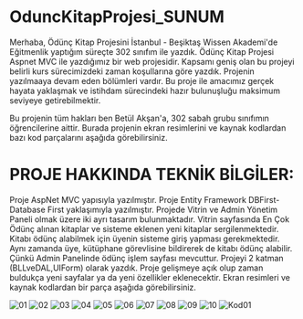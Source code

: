 # OduncKitapProjesi_SUNUM

Merhaba, Ödünç Kitap Projesini İstanbul - Beşiktaş Wissen Akademi'de Eğitmenlik yaptığım süreçte 302 sınıfım ile yazdık. Ödünç Kitap Projesi Aspnet MVC ile yazdığımız bir web projesidir. Kapsamı geniş olan bu projeyi belirli kurs sürecimizdeki zaman koşullarına göre yazdık. Projenin yazılmaaya devam eden bölümleri vardır. Bu proje ile amacımız gerçek hayata yaklaşmak ve istihdam sürecindeki hazır bulunuşluğu maksimum seviyeye getirebilmektir.

Bu projenin tüm hakları ben Betül Akşan'a, 302 sabah grubu sınıfımın öğrencilerine aittir. Burada projenin ekran resimlerini ve kaynak kodlardan bazı kod parçalarını aşağıda görebilirsiniz.

# PROJE HAKKINDA TEKNİK BİLGİLER:

Proje AspNet MVC yapısıyla yazılmıştır.
Proje Entity Framework DBFirst-Database First yaklaşımıyla yazılmıştır.
Projede Vitrin ve Admin Yönetim Paneli olmak üzere iki ayrı tasarım bulunmaktadır.
Vitrin sayfasında En Çok Ödünç alınan kitaplar ve sisteme eklenen yeni kitaplar sergilenmektedir. Kitabı ödünç alabilmek için üyenin sisteme giriş yapması gerekmektedir. Aynı zamanda üye, kütüphane görevlisine bildirerek de kitabı ödünç alabilir. Çünkü Admin Panelinde ödünç işlem sayfası mevcuttur.
Projeyi 2 katman (BLLveDAL,UIForm) olarak yazdık.
Proje gelişmeye açık olup zaman buldukça yeni sayfalar ya da yeni özellikler eklenecektir.
Ekran resimleri ve kaynak kodlardan bir parça aşağıda görebilirsiniz.

![01](https://user-images.githubusercontent.com/94163797/211249686-2e3dbaff-becd-4408-a9d1-1b18db1ed887.png)
![02](https://user-images.githubusercontent.com/94163797/211249698-b988cc82-f69a-4ee7-a764-2ccc4bc56623.png)
![03](https://user-images.githubusercontent.com/94163797/211249702-979bace0-a6fa-46ac-a552-e1810a2414a7.png)
![04](https://user-images.githubusercontent.com/94163797/211249708-0b0e805a-6af2-4cfa-8950-9b2c8ea06d31.png)
![05](https://user-images.githubusercontent.com/94163797/211249753-a1050e3b-8fcc-4c55-a76c-b2e2bb0c901d.png)
![06](https://user-images.githubusercontent.com/94163797/211249757-566e1aaa-2f6f-4520-a0f7-e71f55216ee5.png)
![07](https://user-images.githubusercontent.com/94163797/211249761-de2c10bc-c6ba-4808-a0a4-aa423e428c1c.png)
![08](https://user-images.githubusercontent.com/94163797/211249767-590f1a3f-d030-49bf-b9dc-b54d053a8cc5.png)
![09](https://user-images.githubusercontent.com/94163797/211249771-5186d4e3-6d66-4807-a61c-248f36f7423f.png)
![10](https://user-images.githubusercontent.com/94163797/211249778-bfadbb2b-5c5e-4391-a6f7-442bd169a2d9.png)
![Kod01](https://user-images.githubusercontent.com/94163797/211249785-41ab279d-916a-4bb7-bdb3-56a262950ae8.png)
